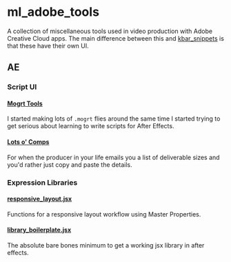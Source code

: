 # ml_adobe_tools
A collection of miscellaneous tools used in video production with Adobe Creative Cloud apps. The main difference between this and [kbar_snippets](https://github.com/foughtthelaw/kbar_snippets) is that these have their own UI.

## AE
### Script UI
#### [Mogrt Tools](https://github.com/foughtthelaw/ml_adobe_tools/blob/main/ae/script_ui/ml_mogrtTools.jsxbin)
I started making lots of `.mogrt` flies around the same time I started trying to get serious about learning to write scripts for After Effects.

#### [Lots o' Comps](https://github.com/foughtthelaw/ml_adobe_tools/blob/main/ae/script_ui/ml_LotsOComps.jsxbin)
For when the producer in your life emails you a list of deliverable sizes and you'd rather just copy and paste the details.

### Expression Libraries
#### [responsive_layout.jsx](https://github.com/foughtthelaw/ml_adobe_tools/blob/main/ae/exp_lib/responsive_layout.jsx  )
Functions for a responsive layout workflow using Master Properties.

#### [library_boilerplate.jsx](https://github.com/foughtthelaw/ml_adobe_tools/blob/main/ae/exp_lib/library_boilerplate.jsx)
The absolute bare bones minimum to get a working jsx library in after effects.


<!-- ##PR
####PR Tools
Premiere Pro is obnoxcious in that there's no ScriptUI support and the only way to run ExtendScript these days is via a CEP panel. As such, there's only 1 panel herebut I keep jamming more functionality into it as the need arises or when I want to learn something new. -->

